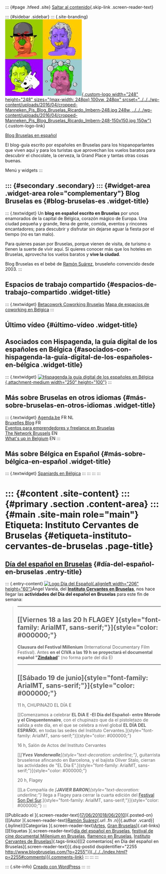 ::: {#page .hfeed .site}
[Saltar al contenido](index.html#content){.skip-link
.screen-reader-text}

::: {#sidebar .sidebar}
::: {.site-branding}
[![](../../../wp-content/uploads/2016/04/cropped-Manneken_Pis_Blog_Bruselas_Ricardo_Imbern-248.jpg){.custom-logo
width="248" height="248" sizes="(max-width: 248px) 100vw, 248px"
srcset="../../../wp-content/uploads/2016/04/cropped-Manneken_Pis_Blog_Bruselas_Ricardo_Imbern-248.jpg 248w, ../../../wp-content/uploads/2016/04/cropped-Manneken_Pis_Blog_Bruselas_Ricardo_Imbern-248-150x150.jpg 150w"}](../../../index.html){.custom-logo-link}

[Blog Bruselas en español](../../../index.html)

El blog-guía escrito por españoles en Bruselas para los hispanoparlantes
que viven aquí y para los turistas que aprovechan los vuelos baratos
para descubrir el chocolate, la cerveza, la Grand Place y tantas otras
cosas buenas.

Menú y widgets
:::

::: {#secondary .secondary}
::: {#widget-area .widget-area role="complementary"}
Blog Bruselas es {#blog-bruselas-es .widget-title}
----------------

::: {.textwidget}
Un **blog en español escrito en Bruselas** por unos enamorados de la
capital de Bélgica, corazón mágico de Europa. Una ciudad pequeña y
grande, llena de gente, comida, eventos y rincones encantadores; para
descubrir y disfrutar sin dejarse aguar la fiesta por el tiempo (no es
tan malo).

Para quienes pasan por Bruselas, porque vienen de visita, de turismo o
tienen la suerte de vivir aquí. Sí quieres conocer más que los hoteles
en Bruselas, aprovecha los vuelos baratos y **vive la ciudad**.

Blog Bruselas es el bebé de [Ramón Suárez](http://www.ramonsuarez.com),
bruseleño convencido desde 2003.
:::

Espacios de trabajo compartido {#espacios-de-trabajo-compartido .widget-title}
------------------------------

::: {.textwidget}
[Betacowork Coworking Bruselas](http://www.betacowork.com) [Mapa de
espacios de coworking en Bélgica](http://coworkingbelgium.com)
:::

Último vídeo {#último-vídeo .widget-title}
------------

Asociados con Hispagenda, la guía digital de los españoles en Bélgica {#asociados-con-hispagenda-la-guía-digital-de-los-españoles-en-bélgica .widget-title}
---------------------------------------------------------------------

::: {.textwidget}
[![Hispagenda,la guía digital de los españoles en
Bélgica](../../../wp-content/uploads/2010/04/Hispagenda-250px.gif "Hispagenda, la guía digital de los españoles en Bélgica"){.attachment-medium
width="250" height="100"}](http://www.hispagenda.com)
:::

Más sobre Bruselas en otros idiomas {#más-sobre-bruselas-en-otros-idiomas .widget-title}
-----------------------------------

::: {.textwidget}
[Agenda.be](http://www.agenda.be) FR NL\
[Bruxelles Blog](http://www.bxlblog.be/) FR\
[Eventos para emprendedores y freelance en
Bruselas](http://www.betacowork.com/events/)\
[The Network
Brussels](http://groups.yahoo.com/group/TheNetworkBrussels/) EN\
[What\'s up in Belgium](http://www.whatsupin.be/) EN
:::

Más sobre Bélgica en Español {#más-sobre-bélgica-en-español .widget-title}
----------------------------

::: {.textwidget}
[Spaniards en Bélgica](http://www.spaniards.es/paises/belgica)
:::
:::
:::
:::

::: {#content .site-content}
::: {#primary .section .content-area}
::: {#main .site-main role="main"}
Etiqueta: Instituto Cervantes de Bruselas {#etiqueta-instituto-cervantes-de-bruselas .page-title}
=========================================

[Día del español en Bruselas](../../../index.html?p=2255) {#día-del-español-en-bruselas .entry-title}
---------------------------------------------------------

::: {.entry-content}
[![Logo Día del
Español](http://www.cervantes.es/imagenes/Image/comunes/promo/dia_e_2010.jpg "Día del Español"){.alignleft
width="206" height="60"}](http://www.eldiae.es/)Ángel Varela, del
**[Instituto Cervantes en
Bruselas](http://bruselas.cervantes.es/ "Instituto Cervantes de Bruselas")**,
nos hace llegar las **actividades del Día del español en Bruselas** para
este fin de semana:

>   -----------------------------------------------------------------------------------------------------------
>   [[**Viernes 18 a las 20 h FLAGEY** ]{style="font-family: ArialMT, sans-serif;"}]{style="color: #000000;"}
>   -----------------------------------------------------------------------------------------------------------
>
> **Clausura del Festival Millenium** (International Documentary Film
> Festival). Antes **en el CIVA a las 19 h se proyectará el documental
> español
> "[Zindabad](http://www.zindabad.org/%20 "Documental Zindabad en el Festival Millenium")**"
> (no forma parte del día E)
>
>   ------------------------------------------------------------------------------------------------
>   [[**Sábado 19 de junio**]{style="font-family: ArialMT, sans-serif;"}]{style="color: #000000;"}
>   ------------------------------------------------------------------------------------------------
>
> 11 h, CHUPINAZO EL DÍA E
>
> [[Comenzamos a celebrar **EL DíA E -El Día del Español- entre Merode y
> el Cinquentennaire**, con el chupinazo que da el pistoletazo de salida
> a este día, en el que se celebra a nivel global **EL DÍA DEL ESPAÑO**L
> en todas las sedes del Instituto
> Cervantes.]{style="font-family: ArialMT, sans-serif;"}]{style="color: #000000;"}
>
> 16 h, Salón de Actos del Instituto Cervantes
>
> [[*[**Yves Vanderwalle**]{style="text-decoration: underline;"}*,
> guitarrista bruselense afincando en Barcelona, y el bajista Oliver
> Stalo, cierran las actividades de "EL Día
> E".]{style="font-family: ArialMT, sans-serif;"}]{style="color: #000000;"}
>
> 20 h, Flagey
>
> [[La Compañía de *[**JAVIER
> BARON**]{style="text-decoration: underline;"}* llega a Flagey para
> cerrar la cuarta edición del [Festival Son Del
> Sur](http://www.flagey.be/fr/nouvelles/3636/flamenco-festival-son-del-sur "Festival flamenco Son del Sur en Bruselas").]{style="font-family: ArialMT, sans-serif;"}]{style="color: #000000;"}
:::

[[Publicado el
]{.screen-reader-text}[17/06/201018/06/2010](../../../index.html?p=2255)]{.posted-on}[[[Autor
]{.screen-reader-text}[Ramón
Suárez](../../2010/04/30/index.html?author=2){.url .fn .n}]{.author
.vcard}]{.byline}[[Categorías
]{.screen-reader-text}[Artes](../../category/artes/index.html), [Gran
Bruselas](../../category/gran-bruselas/index.html)]{.cat-links}[[Etiquetas
]{.screen-reader-text}[día del español en
Bruselas](../dia-del-espanol-en-bruselas/index.html), [festival de cine
documental Millenium en
Bruselas](../festival-de-cine-documental-millenium-en-bruselas/index.html),
[flamenco en Bruselas](../flamenco-en-bruselas/index.html), [Instituto
Cervantes de Bruselas](index.html)]{.tags-links}[[[2 comentarios[ en Día
del español en Bruselas]{.screen-reader-text}]{.dsq-postid
dsqidentifier="2255 http://www.blogbruselas.com/?p=2255"}](../../../index.html?p=2255#comments)]{.comments-link}
:::
:::
:::

::: {.site-info}
[Creado con WordPress](https://es.wordpress.org/)
:::
:::
